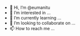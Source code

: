 - 👋 Hi, I’m @eumanitu
- 👀 I’m interested in ...
- 🌱 I’m currently learning ...
- 💞️ I’m looking to collaborate on ...
- 📫 How to reach me ...

<!---
eumanitu/eumanitu is a ✨ special ✨ repository because its `README.md` (this file) appears on your GitHub profile.
You can click the Preview link to take a look at your changes.
--->

